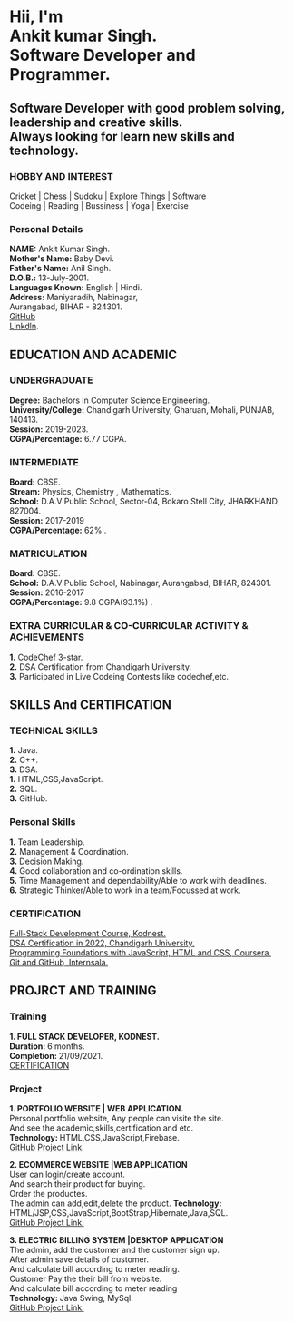  <!--  Brief introduction. -->
 <h1>Hii, I'm<br>
 Ankit kumar Singh.<br>
 Software Developer and Programmer.
 </h1>
 <h2>Software Developer with good problem solving, leadership and creative skills.<br>
 Always looking for learn new skills and technology.</h2>

 <!-- Hobby and Interset -->                                         
 <h3>HOBBY AND INTEREST</h3>                                       
 Cricket | Chess | Sudoku | Explore Things | Software<br>           
 Codeing | Reading | Bussiness | Yoga | Exercise 
 
 <Personal Details>
 <h3>Personal Details</h3>
 <b>NAME:</b> Ankit Kumar Singh.<br>
 <b>Mother's Name:</b> Baby Devi.<br>
 <b>Father's Name:</b> Anil Singh.<br>
 <b>D.O.B.:</b> 13-July-2001.<br>
 <b>Languages Known:</b> English | Hindi.<br>
 <b>Address:</b> Maniyaradih, Nabinagar, 
 <br> Aurangabad, BIHAR - 824301.<br>
 <a href="https://www.github.com/asgaddi07">GitHub</a><br>
 <a href="https:www.linkedin.com/in/asgaddi07">Linkdln</a>.
 
<!-- EDUCATION AND ACADEMIC -->
 <h2>EDUCATION AND ACADEMIC</h2>
 <h3>UNDERGRADUATE</h3>
 <b>Degree:</b> Bachelors in Computer Science Engineering.<br>
 <b>University/College:</b> Chandigarh University, Gharuan, Mohali, PUNJAB, 140413.<br>
 <b>Session:</b> 2019-2023.<br>
<b>CGPA/Percentage:</b> 6.77 CGPA.

 <h3>INTERMEDIATE</h3>
 <b>Board:</b> CBSE.<br>
 <b>Stream:</b> Physics, Chemistry , Mathematics.<br>
 <b>School:</b> D.A.V Public School, Sector-04, Bokaro Stell City, JHARKHAND, 827004.<br>        
 <b>Session:</b> 2017-2019<br>
 <b>CGPA/Percentage:</b> 62% .

 <h3>MATRICULATION</h3>
 <b>Board:</b> CBSE.<br>
 <b>School:</b> D.A.V Public School, Nabinagar, Aurangabad, BIHAR, 824301.<br>
 <b>Session:</b> 2016-2017<br>
 <b>CGPA/Percentage:</b> 9.8 CGPA(93.1%) .
                 
<h3>EXTRA CURRICULAR & CO-CURRICULAR ACTIVITY & ACHIEVEMENTS</h3>
 <b>1.</b> CodeChef 3-star.<br>
 <b>2.</b> DSA Certification from Chandigarh University.<br>
 <b>3.</b> Participated in Live Codeing Contests like codechef,etc.

<!-- SKILLS And CERTIFICATION -->
<h2> SKILLS And CERTIFICATION</h2>
<h3>TECHNICAL SKILLS</h3>
<b>1.</b> Java.<br>
<b>2.</b> C++.<br>
<b>3.</b> DSA.<br>
<b>1.</b> HTML,CSS,JavaScript.<br>
<b>2.</b> SQL.<br>
<b>3.</b> GitHub.<br>
 
<h3> Personal Skills</h3>
<b>1.</b> Team Leadership.<br>
<b>2.</b> Management & Coordination.<br>
<b>3.</b> Decision Making.<br>
<b>4.</b> Good collaboration and co-ordination skills.<br>
<b>5.</b> Time Management and dependability/Able to work with deadlines.<br>
<b>6.</b> Strategic Thinker/Able to work in a team/Focussed at work.
                      
<h3>CERTIFICATION</h3>
<a href="https://drive.google.com/file/d/1j3iRX5Wm18Z6F8uYxVeXfin4iC5wtAA7/view?usp=sharing">Full-Stack Development Course, Kodnest.</a><br>
<a href="https://drive.google.com/file/d/1DklkZsWp7qzcwY_YBN1C56MKWs7N14pu/view?usp=sharing">DSA Certification in 2022, Chandigarh University.</a><br>
<a href="https://coursera.org/share/b6c30435485499527340cb7df8a9e141">Programming Foundations with JavaScript, HTML and CSS, Coursera.</a><br>
<a href="https://trainings.internshala.com/s/v/59935/98a85829">Git and GitHub, Internsala.</a>
 
<!-- PROJRCT AND TRAINING -->
 <h2> PROJRCT AND TRAINING</h2>
 <h3>Training</h3>
 <b>1. FULL STACK DEVELOPER, KODNEST.</b><br>
 <b>Duration: </b>6 months.<br>
 <b>Completion: </b>21/09/2021.<br>
 <a href="https://drive.google.com/file/d/1j3iRX5Wm18Z6F8uYxVeXfin4iC5wtAA7/view?usp=sharing">CERTIFICATION</a>
   
 <h3>Project</h3>
 <b>1. PORTFOLIO WEBSITE | WEB APPLICATION.</b><br>
 Personal portfolio website, Any people can visite the site.<br>
 And see the academic,skills,certification and etc.<br>
 <b>Technology: </b>HTML,CSS,JavaScript,Firebase.<br>
 <a href="https://github.com/asgaddi07/Portfolio-Ankit-Kumar-Singh-">GitHub Project Link.</a></li><br>
 
 <b>2. ECOMMERCE WEBSITE |WEB APPLICATION</b><br>
 User can login/create account.<br>
 And search their product for buying.<br>
 Order the productes.<br>
 The admin can add,edit,delete the product.<r>
 <b>Technology: </b>HTML/JSP,CSS,JavaScript,BootStrap,Hibernate,Java,SQL.<br>
 <a href="">GitHub Project Link.</a></li><br>
 
 <b>3. ELECTRIC BILLING SYSTEM |DESKTOP APPLICATION</b><br>
 The admin, add the customer and the customer sign up.<br>
 After admin save details of customer.<br>
 And calculate bill according to meter reading.<br>
 Customer Pay the their bill from website.<br>
 And calculate bill according to meter reading<br>
 <b>Technology: </b>Java Swing, MySql.<br>
 <a href="">GitHub Project Link.</a></li>
          
 
 
 
 
